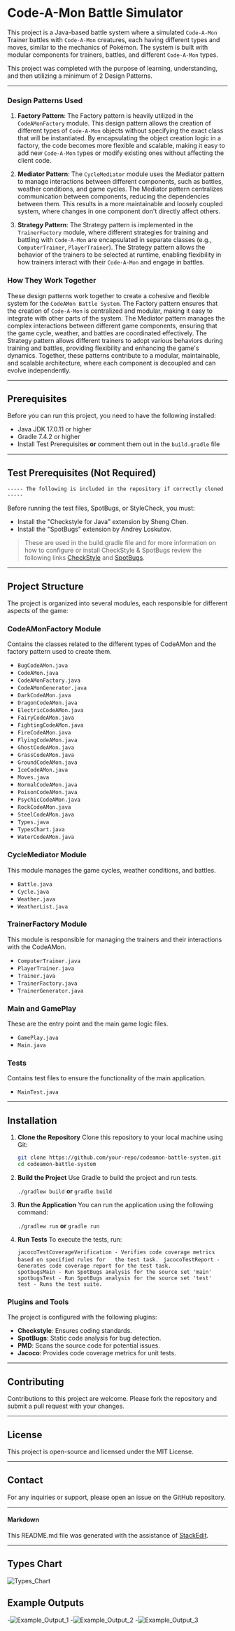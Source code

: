 
# Code-A-Mon Battle Simulator

This project is a Java-based battle system where a simulated `Code-A-Mon` Trainer battles with `Code-A-Mon` creatures, each having different types and moves, similar to the mechanics of Pokémon. The system is built with modular components for trainers, battles, and different `Code-A-Mon` types.

This project was completed with the purpose of learning, understanding, and then utilizing a minimum of 2 Design Patterns.  
___
### Design Patterns Used

1.  **Factory Pattern**: The Factory pattern is heavily utilized in the `CodeAMonFactory` module. This design pattern allows the creation of different types of `Code-A-Mon` objects without specifying the exact class that will be instantiated. By encapsulating the object creation logic in a factory, the code becomes more flexible and scalable, making it easy to add new `Code-A-Mon` types or modify existing ones without affecting the client code.
    
2.  **Mediator Pattern**: The `CycleMediator` module uses the Mediator pattern to manage interactions between different components, such as battles, weather conditions, and game cycles. The Mediator pattern centralizes communication between components, reducing the dependencies between them. This results in a more maintainable and loosely coupled system, where changes in one component don't directly affect others.
    
3.  **Strategy Pattern**: The Strategy pattern is implemented in the `TrainerFactory` module, where different strategies for training and battling with `Code-A-Mon` are encapsulated in separate classes (e.g., `ComputerTrainer`, `PlayerTrainer`). The Strategy pattern allows the behavior of the trainers to be selected at runtime, enabling flexibility in how trainers interact with their `Code-A-Mon` and engage in battles.
    

### How They Work Together

These design patterns work together to create a cohesive and flexible system for the `CodeAMon Battle System`. The Factory pattern ensures that the creation of `Code-A-Mon` is centralized and modular, making it easy to integrate with other parts of the system. The Mediator pattern manages the complex interactions between different game components, ensuring that the game cycle, weather, and battles are coordinated effectively. The Strategy pattern allows different trainers to adopt various behaviors during training and battles, providing flexibility and enhancing the game's dynamics. Together, these patterns contribute to a modular, maintainable, and scalable architecture, where each component is decoupled and can evolve independently.
___
## Prerequisites

Before you can run this project, you need to have the following installed:
- Java JDK 17.0.11 or higher
- Gradle 7.4.2 or higher
- Install Test Prerequisites **or** comment them out in the `build.gradle` file
___
##  Test Prerequisites (Not Required)

    ----- The following is included in the repository if correctly cloned -----

Before running the test files, SpotBugs, or StyleCheck, you must:  
 - Install the "Checkstyle for Java" extension by Sheng Chen.
 - Install the "SpotBugs" extension by Andrey Loskutov.
 > These are used in the build.gradle file and for more information on how to configure or install CheckStyle & SpotBugs review the following links [CheckStyle](https://www.youtube.com/watch?v=9CCBRzlrmTg) and [SpotBugs](https://spotbugs.readthedocs.io/en/stable/gradle.html).
___
## Project Structure

The project is organized into several modules, each responsible for different aspects of the game:

### CodeAMonFactory Module
Contains the classes related to the different types of CodeAMon and the factory pattern used to create them.

- `BugCodeAMon.java`  
- `CodeAMon.java`
- `CodeAMonFactory.java`
- `CodeAMonGenerator.java`
- `DarkCodeAMon.java`
- `DragonCodeAMon.java`
- `ElectricCodeAMon.java`
- `FairyCodeAMon.java`
- `FightingCodeAMon.java`
- `FireCodeAMon.java`
- `FlyingCodeAMon.java`
- `GhostCodeAMon.java`
- `GrassCodeAMon.java`
- `GroundCodeAMon.java`
- `IceCodeAMon.java`
- `Moves.java`
- `NormalCodeAMon.java`
- `PoisonCodeAMon.java`
- `PsychicCodeAMon.java`
- `RockCodeAMon.java`
- `SteelCodeAMon.java`
- `Types.java`
- `TypesChart.java`
- `WaterCodeAMon.java`

### CycleMediator Module
This module manages the game cycles, weather conditions, and battles.
- `Battle.java`
- `Cycle.java`
- `Weather.java`
- `WeatherList.java`

### TrainerFactory Module
This module is responsible for managing the trainers and their interactions with the CodeAMon.
- `ComputerTrainer.java`
- `PlayerTrainer.java`
- `Trainer.java`
- `TrainerFactory.java`
- `TrainerGenerator.java`

### Main and GamePlay
These are the entry point and the main game logic files.
- `GamePlay.java`
- `Main.java`

### Tests
Contains test files to ensure the functionality of the main application.
- `MainTest.java`
___
## Installation

1. **Clone the Repository**
   Clone this repository to your local machine using Git:
   ```bash
   git clone https://github.com/your-repo/codeamon-battle-system.git
   cd codeamon-battle-system 

2.  **Build the Project** Use Gradle to build the project and run tests.
    
    `./gradlew build`   **or**   `gradle build`
    
3.  **Run the Application** You can run the application using the following command:
     
    `./gradlew run`   **or**  `gradle run`
    
4.  **Run Tests** To execute the tests, run:
    
	`jacocoTestCoverageVerification - Verifies code coverage metrics based on specified rules for 	the test task. ` 
`jacocoTestReport - Generates code coverage report for the test task.  `  
`spotbugsMain - Run SpotBugs analysis for the source set 'main'  `
`spotbugsTest - Run SpotBugs analysis for the source set 'test'  `
`test - Runs the test suite. ` 

### Plugins and Tools

The project is configured with the following plugins:

-   **Checkstyle**: Ensures coding standards.
-   **SpotBugs**: Static code analysis for bug detection.
-   **PMD**: Scans the source code for potential issues.
-   **Jacoco**: Provides code coverage metrics for unit tests.
___
## Contributing

Contributions to this project are welcome. Please fork the repository and submit a pull request with your changes.
___
## License

This project is open-source and licensed under the MIT License.
___
## Contact

For any inquiries or support, please open an issue on the GitHub repository.
___
#### Markdown

This README.md file was generated with the assistance of [StackEdit](https://stackedit.io/app#).
___
## Types Chart 

![Types_Chart](https://github.com/nsands1/Games/blob/main/Code-A-Mon_Battle_Simulator/img/Type_Chart.png)

## Example Outputs

-![Example_Output_1](https://github.com/nsands1/Games/blob/main/Code-A-Mon_Battle_Simulator/img/Example_Output_1.PNG)
-![Example_Output_2](https://github.com/nsands1/Games/blob/main/Code-A-Mon_Battle_Simulator/img/Example_Output_2.PNG)
-![Example_Output_3](https://github.com/nsands1/Games/blob/main/Code-A-Mon_Battle_Simulator/img/Example_Output_3.PNG)